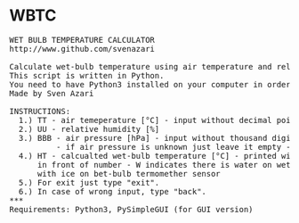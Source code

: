 # WBTC
<pre>
WET BULB TEMPERATURE CALCULATOR
http://www.github.com/svenazari

Calculate wet-bulb temperature using air temperature and relative air humidity.
This script is written in Python.
You need to have Python3 installed on your computer in order to use this script.
Made by Sven Azari

INSTRUCTIONS:
  1.) TT - air temeperature [°C] - input without decimal point (e.g. 21.8 = 218)
  2.) UU - relative humidity [%]
  3.) BBB - air pressure [hPa] - input without thousand digit and decimal point (e.g 1013.3 = 133 and 995.2 = 9952)
          - if air pressure is unknown just leave it empty - in that case, script will use mean atmospheric pressure at sea level
  4.) HT - calcualted wet-bulb temperature [°C] - printed without decimal point - if calculated value is negative, instead of - sign, there will be W or
      in front of number - W indicates there is water on wet-bulb termomether sensor and I indicates there is ice - value in [] is for wet-bulb temperature
      with ice on bet-bulb termomether sensor
  5.) For exit just type "exit".
  6.) In case of wrong input, type "back".
***
Requirements: Python3, PySimpleGUI (for GUI version)
</pre>

